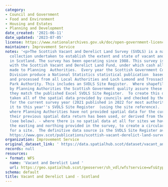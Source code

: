 ```yaml
---
category:
- Council and Government
- Food and Environment
- Housing and Estates
- Planning and Development
date_created: '2021-06-11'
date_updated: '2023-07-05'
license: https://www.nationalarchives.gov.uk/doc/open-government-licence/version/3/
maintainer: Improvement Service
notes: '<p>The Scottish Vacant and Derelict Land Survey (SVDLS) is a national data
  collection undertaken to establish the extent and state of vacant and derelict land
  in Scotland. The survey has been operating since 1988. This survey is associated
  with the Scottish Vacant and Derelict Land Fund, under which cash allocations are
  made to Planning  Authorities.  Every year the Scottish Government Communities Analysis
  Division produce a National Statistics statistical publication  based on data collected
  and processed from all Local Authorities and Loch Lomond and Trossachs National
  Park Authority. This includes an SVDLS Site Register.  Where shapefiles are provided
  by Planning Authorities the Scottish Government quality assure these to make sure
  they match the published Excel SVDLS Site Register.  To create this dataset we have
  taken all of the spatial data provided by councils and checked by the Scottish Government
  for the current survey year (2021 published in 2022 for most authorities) and combined
  it to this year''s SVDLS Site Register  (using the site reference).  However: -
  where Planning Authorities have not provided spatial data for the current year,
  their previous spatial data return has been used, or derived from the polygon area
  (see below). - where there is no spatial data at all for sites we have buffered
  the easting and northing provided in the survey, to create a circular polygon area
  for a site.  The definitive data source is the SVDLS Site Register available here:
  https://www.gov.scot/publications/scottish-vacant-derelict-land-survey-2021/</p>'
organization: Improvement Service
original_dataset_link: ' https://data.spatialhub.scot/dataset/vacant_and_derelict_land-is'
records: null
resources:
- format: WFS
  name: 'Vacant and Derelict Land '
  url: https://geo.spatialhub.scot/geoserver/sh_vdl/wfs?service=wfs&typeName=sh_vdl:pub_vdl
schema: default
title: Vacant and Derelict Land - Scotland
---
```


